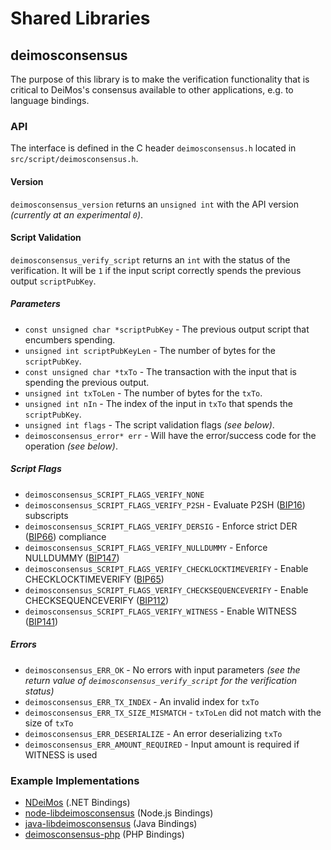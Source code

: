 Shared Libraries
================

## deimosconsensus

The purpose of this library is to make the verification functionality that is critical to DeiMos's consensus available to other applications, e.g. to language bindings.

### API

The interface is defined in the C header `deimosconsensus.h` located in  `src/script/deimosconsensus.h`.

#### Version

`deimosconsensus_version` returns an `unsigned int` with the API version *(currently at an experimental `0`)*.

#### Script Validation

`deimosconsensus_verify_script` returns an `int` with the status of the verification. It will be `1` if the input script correctly spends the previous output `scriptPubKey`.

##### Parameters
- `const unsigned char *scriptPubKey` - The previous output script that encumbers spending.
- `unsigned int scriptPubKeyLen` - The number of bytes for the `scriptPubKey`.
- `const unsigned char *txTo` - The transaction with the input that is spending the previous output.
- `unsigned int txToLen` - The number of bytes for the `txTo`.
- `unsigned int nIn` - The index of the input in `txTo` that spends the `scriptPubKey`.
- `unsigned int flags` - The script validation flags *(see below)*.
- `deimosconsensus_error* err` - Will have the error/success code for the operation *(see below)*.

##### Script Flags
- `deimosconsensus_SCRIPT_FLAGS_VERIFY_NONE`
- `deimosconsensus_SCRIPT_FLAGS_VERIFY_P2SH` - Evaluate P2SH ([BIP16](https://github.com/deimos/bips/blob/master/bip-0016.mediawiki)) subscripts
- `deimosconsensus_SCRIPT_FLAGS_VERIFY_DERSIG` - Enforce strict DER ([BIP66](https://github.com/deimos/bips/blob/master/bip-0066.mediawiki)) compliance
- `deimosconsensus_SCRIPT_FLAGS_VERIFY_NULLDUMMY` - Enforce NULLDUMMY ([BIP147](https://github.com/deimos/bips/blob/master/bip-0147.mediawiki))
- `deimosconsensus_SCRIPT_FLAGS_VERIFY_CHECKLOCKTIMEVERIFY` - Enable CHECKLOCKTIMEVERIFY ([BIP65](https://github.com/deimos/bips/blob/master/bip-0065.mediawiki))
- `deimosconsensus_SCRIPT_FLAGS_VERIFY_CHECKSEQUENCEVERIFY` - Enable CHECKSEQUENCEVERIFY ([BIP112](https://github.com/deimos/bips/blob/master/bip-0112.mediawiki))
- `deimosconsensus_SCRIPT_FLAGS_VERIFY_WITNESS` - Enable WITNESS ([BIP141](https://github.com/deimos/bips/blob/master/bip-0141.mediawiki))

##### Errors
- `deimosconsensus_ERR_OK` - No errors with input parameters *(see the return value of `deimosconsensus_verify_script` for the verification status)*
- `deimosconsensus_ERR_TX_INDEX` - An invalid index for `txTo`
- `deimosconsensus_ERR_TX_SIZE_MISMATCH` - `txToLen` did not match with the size of `txTo`
- `deimosconsensus_ERR_DESERIALIZE` - An error deserializing `txTo`
- `deimosconsensus_ERR_AMOUNT_REQUIRED` - Input amount is required if WITNESS is used

### Example Implementations
- [NDeiMos](https://github.com/NicolasDorier/NDeiMos/blob/master/NDeiMos/Script.cs#L814) (.NET Bindings)
- [node-libdeimosconsensus](https://github.com/bitpay/node-libdeimosconsensus) (Node.js Bindings)
- [java-libdeimosconsensus](https://github.com/dexX7/java-libdeimosconsensus) (Java Bindings)
- [deimosconsensus-php](https://github.com/Bit-Wasp/deimosconsensus-php) (PHP Bindings)
